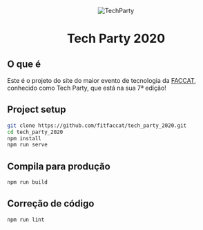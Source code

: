 <p align="center">
  <img src="https://techparty.faccat.br/images/logos/techparty-logo.png" alt="TechParty">
</p>

<h1 align="center">
	Tech Party 2020
</h1>

## O que é
Este é o projeto do site do maior evento de tecnologia da [FACCAT](https://www2.faccat.br/portal/), conhecido como Tech Party, que está na sua 7ª edição!

## Project setup
```bash
git clone https://github.com/fitfaccat/tech_party_2020.git
cd tech_party_2020
npm install
npm run serve
```

## Compila para produção
```bash
npm run build
```

## Correção de código
```bash
npm run lint
```